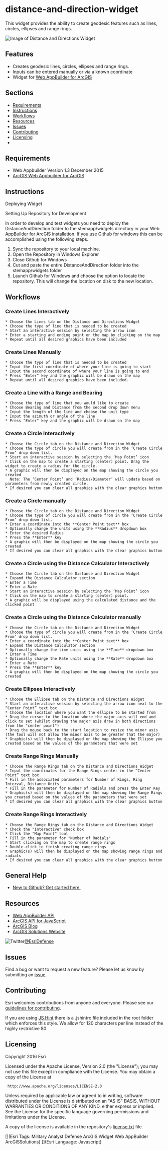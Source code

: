 # distance-and-direction-widget

This widget provides the ability to create geodesic features such as lines, circles, ellipses and range rings.

![Image of Distance and Directions Widget][ss]

## Features

* Creates geodesic lines, circles, ellipses and range rings.
* Inputs can be entered manually or via a known coordinate
* Widget for [Web AppBuilder for ArcGIS](http://doc.arcgis.com/en/web-appbuilder/)

## Sections

* [Requirements](#requirements)
* [Instructions](#instructions)
* [Workflows](#workflows)
* [Resources](#resources)
* [Issues](#issues)
* [Contributing](#contributing)
* [Licensing](#licensing)
*

## Requirements

* Web Appbuilder Version 1.3 December 2015
* [ArcGIS Web Appbuilder for ArcGIS](http://developers.arcgis.com/web-appbuilder/)

## Instructions
Deploying Widget

Setting Up Repository for Development

In order to develop and test widgets you need to deploy the DistanceAndDirection folder to the stemapp/widgets directory in your Web AppBuilder for ArcGIS installation. If you use Github for windows this can be accomplished using the following steps.

1. Sync the repository to your local machine.
2. Open the Repository in Windows Explorer
3. Close Github for Windows
4. Cut and paste the entire DistanceAndDirection folder into the stemapp/widgets folder
5. Launch Github for Windows and choose the option to locate the repository. This will change the location on disk to the new location.


## Workflows

### Create Lines Interactively
	* Choose the Lines tab on the Distance and Directions Widget
	* Choose the type of line that is needed to be created
	* Start an interactive session by selecting the arrow icon
	* Enter a starting and ending point on the map by clicking on the map
	* Repeat until all desired graphics have been included

### Create Lines Manually
	* Choose the type of line that is needed to be created
	* Input the first coordinate of where your line is going to start
	* Input the second coordinate of where your line is going to end
	* Press "Enter" key and the graphic will be drawn on the map
	* Repeat until all desired graphics have been included.

### Create a Line with a Range and Bearing
	* Choose the type of line that you would like to create
	* Choose Bearing and Distance from the second drop down menu
	* Input the length of the line and choose the unit type
	* Input the azimuth or angle of the line
	* Press "Enter" key and the graphic will be drawn on the map

### Create a Circle Interactively
	* Choose the Circle tab on the Distance and Direction Widget
	* Choose the type of circle you will create from in the ‘Create Circle From’ drop down list.
	* Start an interactive session by selecting the ‘Map Point’ icon
	* Click on the map to create a starting (center) point. Drag the widget to create a radius for the circle.  
	* A graphic will then be displayed on the map showing the circle you created
      Note: The ‘Center Point’ and ‘Radius/Diameter’ will update based on parameters from newly created circle.
	* If desired you can clear all graphics with the clear graphics button

### Create a Circle manually
	* Choose the Circle tab on the Distance and Direction Widget
	* Choose the type of circle you will create from in the ‘Create Circle From’ drop down list.
	* Enter a coordinate into the **Center Point text** box
	* Optionally change the units using the **Radius** dropdown box
	* Enter the desired Radius
	* Press the **Enter** key
	* A graphic will then be displayed on the map showing the circle you created
	* If desired you can clear all graphics with the clear graphics button

### Create a Circle using the Distance Calculator Interactively
	* Choose the Circle tab on the Distance and Direction Widget
	* Expand the Distance Calculator section
	* Enter a Time
	* Enter a Rate
	* Start an interactive session by selecting the ‘Map Point’ icon
	* Click on the map to create a starting (center) point.
	* A graphic will be displayed using the calculated distance and the clicked point

### Create a Circle using the Distance Calculator manually
	* Choose the Circle tab on the Distance and Direction Widget
	* Choose the type of circle you will create from in the ‘Create Circle From’ drop down list.
	* Enter a coordinate into the **Center Point text** box
	* Expand the Distance Calculator section
	* Optionally change the time units using the **Time** dropdown box
	* Enter a Time
	* Optionally change the Rate units using the **Rate** dropdown box
	* Enter a Rate
	* Press the **Enter** key
	* A graphic will then be displayed on the map showing the circle you created

### Create Ellipses Interactively
	* Choose the Ellipse tab on the Distance and Directions Widget
	* Start an interactive session by selecting the arrow icon next to the “Center Point” text box
	* Choose the location where you want the ellipse to be started from
	* Drag the cursor to the location where the major axis will end and click to set (whilst drawing the major axis draw in both directions from the "center point")
	* Drag the mouse back to the start location to resize the minor axis (the tool will not allow the minor axis to be greater that the major)
	* Graphic(s) will then be displayed on the map showing the Ellipse you created based on the values of the parameters that were set

### Create Range Rings Manually
	* Choose the Range Rings tab on the Distance and Directions Widget
	* Input the coordinates for the Range Rings center in the “Center Point” text box
	* Fill in the associated parameters for Number of Rings, Ring Interval, Distance Units
	* Fill in the parameter for Number of Radials and press the Enter Key
	* Graphic(s) will then be displayed on the map showing the Range Rings you created based on the values of the parameters that were set
	* If desired you can clear all graphics with the clear graphics button

### Create Range Rings Interactively
	* Choose the Range Rings tab on the Distance and Directions Widget
	* Check the "Interactive" check box
	* Click the "Map Point" tool
	* Fill in the parameter for "Number of Radials"
	* Start clicking on the map to create range rings
	* Double-click to finish creating range rings
	* Graphic(s) will then be displayed on the map showing range rings and radials
	* If desired you can clear all graphics with the clear graphics button	 

## General Help

  * [New to Github? Get started here.](http://htmlpreview.github.com/?https://github.com/Esri/esri.github.com/blob/master/help/esri-getting-to-know-github.html)

## Resources

  * [Web AppBuilder API](https://developers.arcgis.com/web-appbuilder/api-reference/css-framework.htm)
  * [ArcGIS API for JavaScript](https://developers.arcgis.com/javascript/)
  * [ArcGIS Blog](http://blogs.esri.com/esri/arcgis/)
  * [ArcGIS Solutions Website](http://solutions.arcgis.com/military/)

  ![Twitter](https://g.twimg.com/twitter-bird-16x16.png)[@EsriDefense](http://twitter.com/EsriDefense)

## Issues

  Find a bug or want to request a new feature?  Please let us know by submitting an [issue](https://github.com/Esri/solutions-webappbuilder-widgets/issues).

## Contributing

  Esri welcomes contributions from anyone and everyone. Please see our [guidelines for contributing](https://github.com/esri/contributing).

  If you are using [JS Hint](http://www.jshint.com/) there is a .jshintrc file included in the root folder which enforces this style.
  We allow for 120 characters per line instead of the highly restrictive 80.

## Licensing

  Copyright 2016 Esri

  Licensed under the Apache License, Version 2.0 (the "License");
  you may not use this file except in compliance with the License.
  You may obtain a copy of the License at

     http://www.apache.org/licenses/LICENSE-2.0

  Unless required by applicable law or agreed to in writing, software
  distributed under the License is distributed on an "AS IS" BASIS,
  WITHOUT WARRANTIES OR CONDITIONS OF ANY KIND, either express or implied.
  See the License for the specific language governing permissions and
  limitations under the License.

  A copy of the license is available in the repository's [license.txt](license.txt) file.

  [ss]: images/screenshot.png
  [](Esri Tags: Military Analyst Defense ArcGIS Widget Web AppBuilder ArcGISSolutions)
  [](Esri Language: Javascript)
